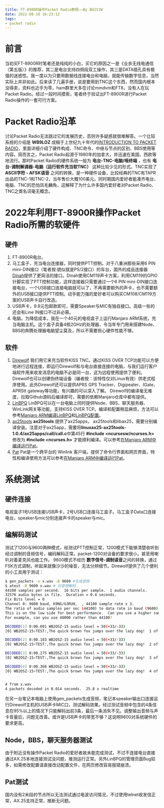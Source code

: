 ```yaml
---
title: FT-8900R操作Packet Radio教程——By BH2VJW
date: 2022-08-10 16:23:12
tags:
- packet radio
---
```

# 前言
当初买FT-8900R时笔者还是纯纯的小白，买它的原因之一是《业余无线电通信（第五版）》的推荐，其二是电台支持四频段双工操作，其三是DATA插孔具有极强的迷惑性。我一度以为只要用数据线连接电台和电脑，就能传输数字信息，当然实际上并非如此。后来读了几遍手册，说是要用到TNC这个东西，然而国内根本没得卖，资料也近乎为零，ham群里大多在讨论mmdvm和FT8，没有人在玩Packet Radio。经过一段时间摸索，笔者终于验证出FT-8900R进行Packet Radio操作的一套可行方案。
# Packet Radio沿革
讨论Packet Radio无法跳过它的发展历史，否则许多疑惑就很难解答。一个比较系统的介绍是 **WB9LOZ** 成稿于上世纪九十年代的[INTRODUCTION TO PACKET RADIO](https://www.choisser.com/packet/)，里面详细介绍了硬件构成、TNC命令、中继与节点的区别、BBS使用等内容。简而言之，Packet Radio起源于1980年的加拿大，并迅速在美国、西欧等地流行。那时Packet Radio的硬件系统一般为 **电台-TNC-电脑/哑终端** ，也有 **电台-调制解调器-电脑（运行软件充当软TNC）** 这种比较少见的形式。TNC实现了 **ASCII字符 - AFSK语音** 之间的转换，是一种硬件设备，比较经典的TNC有TAPR出品的TNC-1和TNC-2，当年售价大概100美元。同时期国内爱好者能凑齐电台、电脑、TNC的恐怕凤毛麟角，这解释了为什么许多国内爱好者对Packet Radio、TNC之类名词毫无概念。
# 2022年利用FT-8900R操作Packet Radio所需的软硬件
## 硬件
1. FT-8900R电台。
2. 马工盒子，充当电台连接器，同时提供PTT控制。对于八重洲那些采用6 PIN mini-DIN接口（笔者按:貌似就是PS/2接口）的车台，国外的成品连接器[Dinah](https://hamprojects.info/dinah/)提供了更简洁的接口。Dinah使用CM119声卡方案，利用CM119的GPIO针脚实现了PTT控制功能，这样连接器只需要通过一个6 PIN mini-DIN接口连接电台，一个USB接口连接电脑就可以了，不再需要额外的声卡，也不需要额外的USB接口提供PTT控制。动手能力强的爱好者可以购买CM108/CM119方案的USB声卡自行改造。
3. USB声卡，9.9元包邮款即可，需要Speaker与MIC有独自接口。高级一些的还会有Line IN接口不过非必需。
4. 电脑。为降低成本，我在一个40元的电视盒子上运行Manjaro ARM系统，充当电脑主机。这个盒子具备4核2GHz的处理器，令当年专门用来搭建Node、BBS的奔腾处理器电脑望尘莫及，所以不需要担心硬件性能不够。
## 软件
1. [Direwolf](https://github.com/wb2osz/direwolf)
我们用它来充当软件KISS TNC。通过KISS OVER TCP功能可以方便地进行远程连接，即运行Direwolf和与电台直接连接的电脑，与我们运行客户端软件用来收发消息的电脑不必是同一台，这为远程使用提供了便利。Direwolf也可以创建伪终端设备（编者按：该特性仅对Linux有效）供老式程序使用。此外Direwolf还可以提供APRS GPS Tracker、Digipeater、IGate、APRStt gateway等功能，有兴趣的可以深入了解。
Direwolf的编译毫无难度，拉取Github源码后编译即可，需要的依赖Manjaro仓库中都有提供。
2. [LinBPQ](https://www.cantab.net/users/john.wiseman/Documents/LinBPQGuides.html)
LinBPQ可以在一台电脑上同时提供Node、BBS、聊天服务器、WinLink网关等功能，支持KISS OVER TCP。编译和配置稍显麻烦，方法可以参考[Manjaro ARM编译LinBPQ](https://tccmu.com/2022/07/25/linbpq/)和[LinBPQ配置](https://tccmu.com/2022/07/28/linbpq-config/)。
3. [ax25tools](https://github.com/ve7fet/linuxax25/releases/tag/ax25tools-1.0.4)
**ax25tools** 提供了ax25apps， ax25tools和libax25，需要分别编译安装。注意对于ax25app，需要将**linuxax25-ax25tools-1.0.4/ax25apps/call/call.c**中第45行 **#include <ncursesw/ncurses.h>** 修改为 **#include <ncurses.h>** 才能顺利编译。可以参考[在Manjaro ARM中编译运行Pat](https://tccmu.com/2022/07/21/pat/)。
4. [Pat](https://github.com/la5nta/pat)
Pat是一个跨平台的 Winlink 客户端，提供了命令行界面和网页界面，特性和编译使用方法可以参考[在Manjaro ARM中编译运行Pat](https://tccmu.com/2022/07/21/pat/)。
# 系统测试
## 硬件连接
电视盒子1号USB连接USB声卡，2号USB口连接马工盒子。马工盒子Data口连接电台，speaker与mic分别连接声卡的speaker与mic。
## 编解码测试
测试了1200与9600两种模式，经测试PTT控制正常，1200模式下能够清楚收听到经过调制的音频信号，编码解码正常。packet-1200对设备的要求很小，甚至用喇叭对着麦克风也能工作。
9600模式不经历 **数字信号-调制语音**之间的转换，通过FSK方式调制，听起来就像沙沙的噪音，无法分辨细节。Direwolf提供了几个便利的小工具用于测试：
```bash
$ gen_packets -o x.wav -B 9600 #生成音频
$ atest -B 9600 x.wav # 对音频解码
44100 samples per second.  16 bits per sample.  1 audio channels.
32576 audio bytes in file.  Duration = 0.4 seconds.
Fix Bits level = 0
Channel 0: 9600 baud, K9NG/G3RUH,  , 44100 sample rate x 3.
The ratio of audio samples per sec (44100) to data rate in baud (9600) is 4.6
This is on the low side for best performance.  Can you use a higher sample rate?
For example, can you use 48000 rather than 44100?

DECODED[1] 0:00.091 WB2OSZ-15 audio level = 50(+33/-33)
[0] WB2OSZ-15>TEST:,The quick brown fox jumps over the lazy dog!  1 of 4

DECODED[2] 0:00.183 WB2OSZ-15 audio level = 50(+33/-33)
[0] WB2OSZ-15>TEST:,The quick brown fox jumps over the lazy dog!  2 of 4

DECODED[3] 0:00.275 WB2OSZ-15 audio level = 50(+33/-33)
[0] WB2OSZ-15>TEST:,The quick brown fox jumps over the lazy dog!  3 of 4

DECODED[4] 0:00.368 WB2OSZ-15 audio level = 50(+33/-33)
[0] WB2OSZ-15>TEST:,The quick brown fox jumps over the lazy dog!  4 of 4


4 from x.wav
4 packets decoded in 0.014 seconds.  25.8 x realtime
```
在另一台笔记本电脑上使用gen_packets生成音频，笔记本speaker输出口连接运行Direwolf主机的USB声卡MIC口，测试解码效果。经过测试音频中包含的4条信息在95%以上的情况下只能解码出前3条，最后一条消失不见。调整输出音频与声卡音量后，问题无改善。或许是USB声卡的带宽不够？这说明9600对系统硬件的要求更高。
## Node，BBS，聊天服务器测试
由于附近没有操作Packet Radio的爱好者故未能完成测试，不过不连接电台直接通过AX.25本地连接测试没问题，推测运行正常。另外LinBPQ的管理页面Bug较多，如需修改配置请直接改动配置文件，在网页修改容易报错崩溃。
## Pat测试
国内没有2米段的节点所以无法测试通过电波访问情况，不过使用telnet收发信正常，AX.25支持正常，推断无问题。

